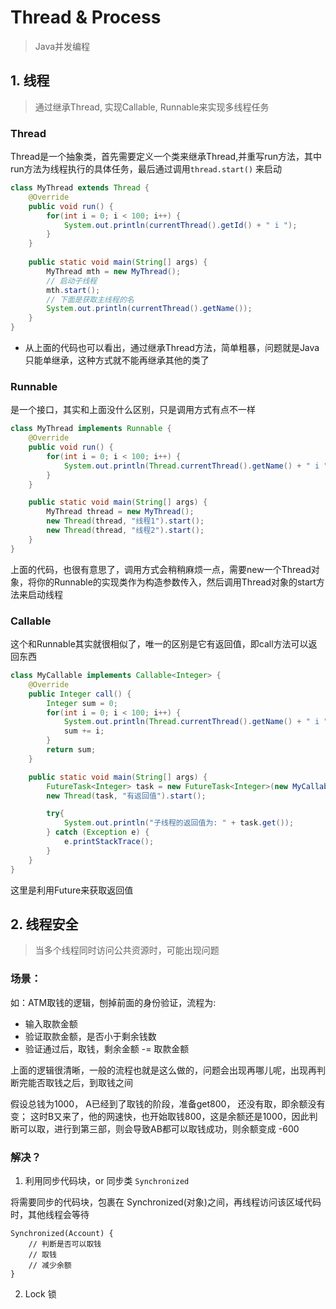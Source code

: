 # Thread & Process
> Java并发编程

## 1. 线程
> 通过继承Thread, 实现Callable, Runnable来实现多线程任务

### Thread

Thread是一个抽象类，首先需要定义一个类来继承Thread,并重写run方法，其中run方法为线程执行的具体任务，最后通过调用`thread.start()` 来启动

```java
class MyThread extends Thread {
    @Override
    public void run() {
        for(int i = 0; i < 100; i++) {
            System.out.println(currentThread().getId() + " i ");
        }
    }
    
    public static void main(String[] args) {
        MyThread mth = new MyThread();
        // 启动子线程
        mth.start();
        // 下面是获取主线程的名
        System.out.println(currentThread().getName());
    }
}
```

- 从上面的代码也可以看出，通过继承Thread方法，简单粗暴，问题就是Java只能单继承，这种方式就不能再继承其他的类了

### Runnable
是一个接口，其实和上面没什么区别，只是调用方式有点不一样

```java
class MyThread implements Runnable {
    @Override
    public void run() {
        for(int i = 0; i < 100; i++) {
            System.out.println(Thread.currentThread().getName() + " i ");
        }
    }

    public static void main(String[] args) {
        MyThread thread = new MyThread();
        new Thread(thread, "线程1").start();
        new Thread(thread, "线程2").start();
    }
}
```
上面的代码，也很有意思了，调用方式会稍稍麻烦一点，需要new一个Thread对象，将你的Runnable的实现类作为构造参数传入，然后调用Thread对象的start方法来启动线程


### Callable
这个和Runnable其实就很相似了，唯一的区别是它有返回值，即call方法可以返回东西

```java
class MyCallable implements Callable<Integer> {
    @Override
    public Integer call() {
        Integer sum = 0;
        for(int i = 0; i < 100; i++) {
            System.out.println(Thread.currentThread().getName() + " i ");
            sum += i;
        }
        return sum;
    }

    public static void main(String[] args) {
        FutureTask<Integer> task = new FutureTask<Integer>(new MyCallable());
        new Thread(task, "有返回值").start();

        try{
            System.out.println("子线程的返回值为: " + task.get());
        } catch (Exception e) {
            e.printStackTrace();
        }
    }
}
```

这里是利用Future来获取返回值

## 2. 线程安全
> 当多个线程同时访问公共资源时，可能出现问题

### 场景：

如：ATM取钱的逻辑，刨掉前面的身份验证，流程为: 
- 输入取款金额
- 验证取款金额，是否小于剩余钱数
- 验证通过后，取钱，剩余金额 -= 取款金额

上面的逻辑很清晰，一般的流程也就是这么做的，问题会出现再哪儿呢，出现再判断完能否取钱之后，到取钱之间

假设总钱为1000， A已经到了取钱的阶段，准备get800， 还没有取，即余额没有变； 这时B又来了，他的网速快，也开始取钱800，这是余额还是1000，因此判断可以取，进行到第三部，则会导致AB都可以取钱成功，则余额变成 -600

### 解决？
1. 利用同步代码块，or 同步类 `Synchronized`

将需要同步的代码块，包裹在 Synchronized(对象)之间，再线程访问该区域代码时，其他线程会等待

```
Synchronized(Account) {
    // 判断是否可以取钱
    // 取钱
    // 减少余额
}
```

2. Lock 锁
